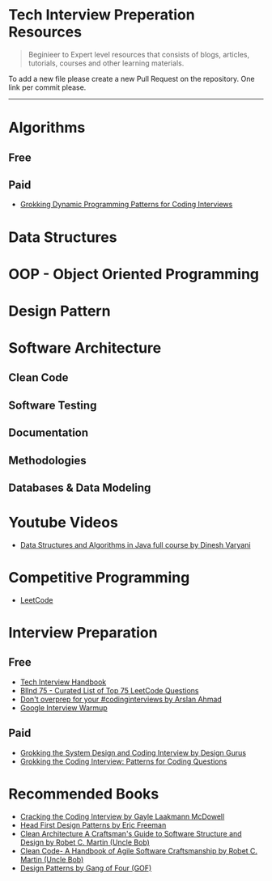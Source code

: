 # Tech Interview Preperation Resources

> Beginieer to Expert level resources that consists of blogs, articles, tutorials, courses and other learning materials.

To add a new file please create a new Pull Request on the repository. One link per commit please.

---

# Algorithms
## Free
## Paid
* [Grokking Dynamic Programming Patterns for Coding Interviews](https://designgurus.org/course/grokking-dynamic-programming)

# Data Structures

# OOP - Object Oriented Programming

# Design Pattern

# Software Architecture

## Clean Code

## Software Testing

## Documentation

## Methodologies

## Databases & Data Modeling

# Youtube Videos
* [Data Structures and Algorithms in Java full course by Dinesh Varyani](https://www.youtube.com/playlist?list=PL6Zs6LgrJj3tDXv8a_elC6eT_4R5gfX4d)

# Competitive Programming
* [LeetCode](https://leetcode.com/)

# Interview Preparation
## Free
* [Tech Interview Handbook](https://www.techinterviewhandbook.org/)
* [Bllnd 75 - Curated List of Top 75 LeetCode Questions](https://www.teamblind.com/post/New-Year-Gift---Curated-List-of-Top-75-LeetCode-Questions-to-Save-Your-Time-OaM1orEU)
* [Don't overprep for your #codinginterviews by Arslan Ahmad](https://www.linkedin.com/posts/arslanahmad_codinginterviews-technicalinterview-tech-activity-6978143978399440896-nWCl?utm_source=share&utm_medium=member_desktop)
* [Google Interview Warmup](https://grow.google/certificates/interview-warmup/)

## Paid
* [Grokking the System Design and Coding Interview by Design Gurus](https://designgurus.org/)
* [Grokking the Coding Interview: Patterns for Coding Questions](https://designgurus.org/course/grokking-the-coding-interview)

# Recommended Books
* [Cracking the Coding Interview by Gayle Laakmann McDowell](https://github.com/Avinash987/Coding/blob/master/Cracking-the-Coding-Interview-6th-Edition-189-Programming-Questions-and-Solutions.pdf)
* [Head First Design Patterns by Eric Freeman](https://drive.google.com/file/d/1U_9ZtNsO3qGLD7YwM94dp_cFjio33QjK/preview)
* [Clean Architecture A Craftsman's Guide to Software Structure and Design by Robet C. Martin (Uncle Bob)](https://github.com/sdcuike/Clean-Code-Collection-Books/blob/master/Clean%20Architecture%20A%20Craftsman's%20Guide%20to%20Software%20Structure%20and%20Design.pdf)
* [Clean Code- A Handbook of Agile Software Craftsmanship by Robet C. Martin (Uncle Bob)](https://github.com/muthukumarse/books-1/blob/master/Clean%20Code-%20A%20Handbook%20of%20Agile%20Software%20Craftsmanship.pdf)
* [Design Patterns by Gang of Four (GOF)](https://github.com/drhamann/books/blob/master/Design%20Patterns%20-%20Gamma%2C%20GOF.pdf)
